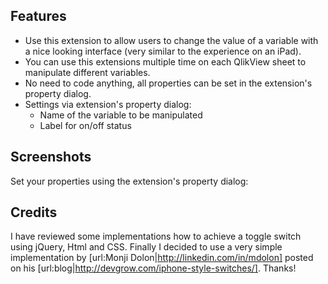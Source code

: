 

## Features

* Use this extension to allow users to change the value of a variable with a nice looking interface (very similar to the experience on an iPad).
* You can use this extensions multiple time on each QlikView sheet to manipulate different variables.
* No need to code anything, all properties can be set in the extension's property dialog.
* Settings via extension's property dialog:
	* Name of the variable to be manipulated
	* Label for on/off status

## Screenshots
Set your properties using the extension's property dialog:

## Credits
I have reviewed some implementations how to achieve a toggle switch using jQuery, Html and CSS. Finally I decided to use a very simple implementation by [url:Monji Dolon|http://linkedin.com/in/mdolon] posted on his [url:blog|http://devgrow.com/iphone-style-switches/]. Thanks!